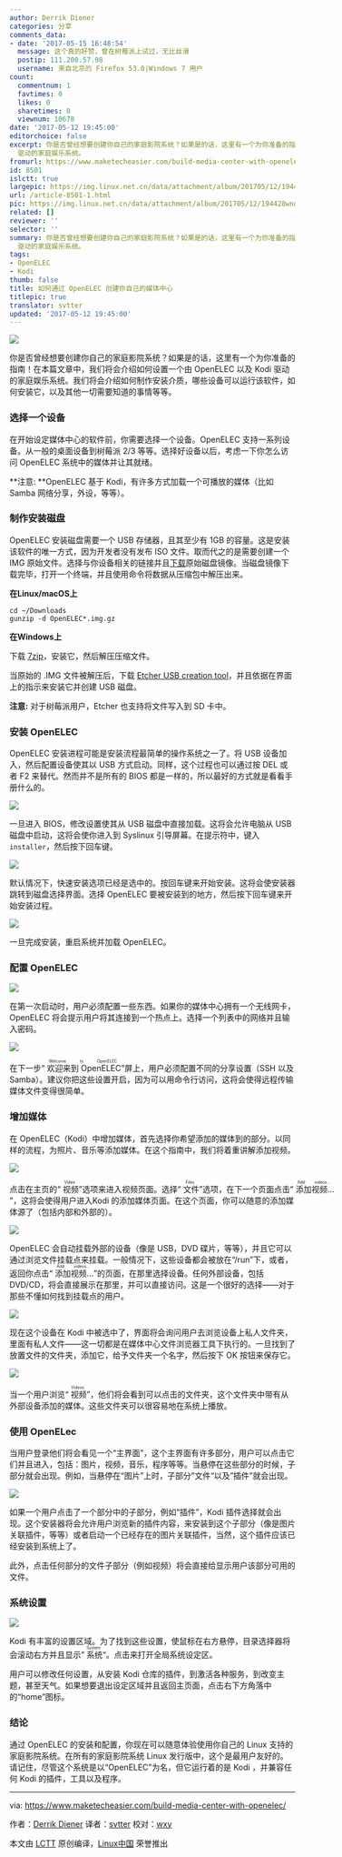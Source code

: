 ```yaml
---
author: Derrik Diener
categories: 分享
comments_data:
- date: '2017-05-15 16:48:54'
  message: 这个真的好赞，曾在树莓派上试过，无比丝滑
  postip: 111.200.57.98
  username: 来自北京的 Firefox 53.0|Windows 7 用户
count:
  commentnum: 1
  favtimes: 0
  likes: 0
  sharetimes: 0
  viewnum: 10678
date: '2017-05-12 19:45:00'
editorchoice: false
excerpt: 你是否曾经想要创建你自己的家庭影院系统？如果是的话，这里有一个为你准备的指南！在本篇文章中，我们将会介绍如何设置一个由 OpenELEC 以及 Kodi
  驱动的家庭娱乐系统。
fromurl: https://www.maketecheasier.com/build-media-center-with-openelec/
id: 8501
islctt: true
largepic: https://img.linux.net.cn/data/attachment/album/201705/12/194428wnqplhp0p70wwpl4.jpg
url: /article-8501-1.html
pic: https://img.linux.net.cn/data/attachment/album/201705/12/194428wnqplhp0p70wwpl4.jpg.thumb.jpg
related: []
reviewer: ''
selector: ''
summary: 你是否曾经想要创建你自己的家庭影院系统？如果是的话，这里有一个为你准备的指南！在本篇文章中，我们将会介绍如何设置一个由 OpenELEC 以及 Kodi
  驱动的家庭娱乐系统。
tags:
- OpenELEC
- Kodi
thumb: false
title: 如何通过 OpenELEC 创建你自己的媒体中心
titlepic: true
translator: svtter
updated: '2017-05-12 19:45:00'
---
```


![](/data/attachment/album/201705/12/194428wnqplhp0p70wwpl4.jpg)


你是否曾经想要创建你自己的家庭影院系统？如果是的话，这里有一个为你准备的指南！在本篇文章中，我们将会介绍如何设置一个由 OpenELEC 以及 Kodi 驱动的家庭娱乐系统。我们将会介绍如何制作安装介质，哪些设备可以运行该软件，如何安装它，以及其他一切需要知道的事情等等。


### 选择一个设备


在开始设定媒体中心的软件前，你需要选择一个设备。OpenELEC 支持一系列设备。从一般的桌面设备到树莓派 2/3 等等。选择好设备以后，考虑一下你怎么访问 OpenELEC 系统中的媒体并让其就绪。


\**注意: \**OpenELEC 基于 Kodi，有许多方式加载一个可播放的媒体（比如 Samba 网络分享，外设，等等）。


### 制作安装磁盘


OpenELEC 安装磁盘需要一个 USB 存储器，且其至少有 1GB 的容量。这是安装该软件的唯一方式，因为开发者没有发布 ISO 文件。取而代之的是需要创建一个 IMG 原始文件。选择与你设备相关的链接并且[下载](http://openelec.tv/get-openelec/category/1-openelec-stable-releases)原始磁盘镜像。当磁盘镜像下载完毕，打开一个终端，并且使用命令将数据从压缩包中解压出来。


**在Linux/macOS上**



```
cd ~/Downloads
gunzip -d OpenELEC*.img.gz

```

**在Windows上**


下载 [7zip](http://www.7-zip.org/)，安装它，然后解压压缩文件。


当原始的 .IMG 文件被解压后，下载 [Etcher USB creation tool](https://etcher.io/)，并且依据在界面上的指示来安装它并创建 USB 磁盘。


**注意:** 对于树莓派用户，Etcher 也支持将文件写入到 SD 卡中。


### 安装 OpenELEC


OpenELEC 安装进程可能是安装流程最简单的操作系统之一了。将 USB 设备加入，然后配置设备使其以 USB 方式启动。同样，这个过程也可以通过按 DEL 或者 F2 来替代。然而并不是所有的 BIOS 都是一样的，所以最好的方式就是看看手册什么的。


![](/data/attachment/album/201705/12/194634l5w65kasoowb5s1e.png)


一旦进入 BIOS，修改设置使其从 USB 磁盘中直接加载。这将会允许电脑从 USB 磁盘中启动，这将会使你进入到 Syslinux 引导屏幕。在提示符中，键入 `installer`，然后按下回车键。


![](/data/attachment/album/201705/12/194649vq55hooarrr5er86.png)


默认情况下，快速安装选项已经是选中的。按回车键来开始安装。这将会使安装器跳转到磁盘选择界面。选择 OpenELEC 要被安装到的地方，然后按下回车键来开始安装过程。


![](/data/attachment/album/201705/12/194709ixfk1efil2zlipkr.png)


一旦完成安装，重启系统并加载 OpenELEC。


### 配置 OpenELEC


![](/data/attachment/album/201705/12/194730deenflz0l06lm3lg.jpg)


在第一次启动时，用户必须配置一些东西。如果你的媒体中心拥有一个无线网卡，OpenELEC 将会提示用户将其连接到一个热点上。选择一个列表中的网络并且输入密码。


![](/data/attachment/album/201705/12/194752qwklz30dqdkesiwf.jpg)


在下一步“<ruby> 欢迎来到 OpenELEC <rt>  Welcome to OpenELEC </rt></ruby>”屏上，用户必须配置不同的分享设置（SSH 以及 Samba）。建议你把这些设置开启，因为可以用命令行访问，这将会使得远程传输媒体文件变得很简单。


### 增加媒体


在 OpenELEC（Kodi）中增加媒体，首先选择你希望添加的媒体到的部分。以同样的流程，为照片、音乐等添加媒体。在这个指南中，我们将着重讲解添加视频。


![](/data/attachment/album/201705/12/194813ohtc8ricrgw5fzft.jpg)


点击在主页的“<ruby> 视频 <rt>  Video </rt></ruby>”选项来进入视频页面。选择“<ruby> 文件 <rt>  Files </rt></ruby>”选项，在下一个页面点击“<ruby> 添加视频... <rt>  Add videos… </rt></ruby>”，这将会使得用户进入Kodi 的添加媒体页面。在这个页面，你可以随意的添加媒体源了（包括内部和外部的）。


![](/data/attachment/album/201705/12/194846k0z6sb2vsm05vfvm.jpg)


OpenELEC 会自动挂载外部的设备（像是 USB，DVD 碟片，等等），并且它可以通过浏览文件挂载点来挂载。一般情况下，这些设备都会被放在“/run”下，或者，返回你点击“<ruby> 添加视频... <rt>  Add videos… </rt></ruby>”的页面，在那里选择设备。任何外部设备，包括 DVD/CD，将会直接展示在那里，并可以直接访问。这是一个很好的选择——对于那些不懂如何找到挂载点的用户。


![](/data/attachment/album/201705/12/194920gzev8e298t2io7w8.jpg)


现在这个设备在 Kodi 中被选中了，界面将会询问用户去浏览设备上私人文件夹，里面有私人文件——这一切都是在媒体中心文件浏览器工具下执行的。一旦找到了放置文件的文件夹，添加它，给予文件夹一个名字，然后按下 OK 按钮来保存它。


![](/data/attachment/album/201705/12/194942ze5rpuez7g5btb76.jpg)


当一个用户浏览“<ruby> 视频 <rt>  Videos </rt></ruby>”，他们将会看到可以点击的文件夹，这个文件夹中带有从外部设备添加的媒体。这些文件夹可以很容易地在系统上播放。


### 使用 OpenELec


当用户登录他们将会看见一个“主界面”，这个主界面有许多部分，用户可以点击它们并且进入，包括：图片，视频，音乐，程序等等。当悬停在这些部分的时候，子部分就会出现。例如，当悬停在“图片”上时，子部分”文件“以及”插件”就会出现。


![](/data/attachment/album/201705/12/195001zeyww6hwn0u2e4kc.jpg)


如果一个用户点击了一个部分中的子部分，例如“插件”，Kodi 插件选择就会出现。这个安装器将会允许用户浏览新的插件内容，来安装到这个子部分（像是图片关联插件，等等）或者启动一个已经存在的图片关联插件，当然，这个插件应该已经安装到系统上了。


此外，点击任何部分的文件子部分（例如视频）将会直接给显示用户该部分可用的文件。


### 系统设置


![](/data/attachment/album/201705/12/195021e3cwwsbbswh3szsj.jpg)


Kodi 有丰富的设置区域。为了找到这些设置，使鼠标在右方悬停，目录选择器将会滚动右方并且显示”<ruby> 系统 <rt>  System </rt></ruby>“。点击来打开全局系统设定区。


用户可以修改任何设置，从安装 Kodi 仓库的插件，到激活各种服务，到改变主题，甚至天气。如果想要退出设定区域并且返回主页面，点击右下方角落中的“home”图标。


### 结论


通过 OpenELEC 的安装和配置，你现在可以随意体验使用你自己的 Linux 支持的家庭影院系统。在所有的家庭影院系统 Linux 发行版中，这个是最用户友好的。请记住，尽管这个系统是以“OpenELEC”为名，但它运行着的是 Kodi ，并兼容任何 Kodi 的插件，工具以及程序。




---


via: <https://www.maketecheasier.com/build-media-center-with-openelec/>


作者：[Derrik Diener](https://www.maketecheasier.com/author/derrikdiener/) 译者：[svtter](https://github.com/svtter) 校对：[wxy](https://github.com/wxy)


本文由 [LCTT](https://github.com/LCTT/TranslateProject) 原创编译，[Linux中国](https://linux.cn/) 荣誉推出